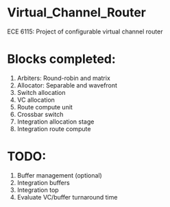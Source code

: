 # Virtual_Channel_Router
ECE 6115: Project of configurable virtual channel router

# Blocks completed:
1. Arbiters: Round-robin and matrix
2. Allocator: Separable and wavefront
3. Switch allocation
4. VC allocation
5. Route compute unit
6. Crossbar switch
7. Integration allocation stage
8. Integration route compute

# TODO:
1. Buffer management (optional)
2. Integration buffers
3. Integration top
4. Evaluate VC/buffer turnaround time
